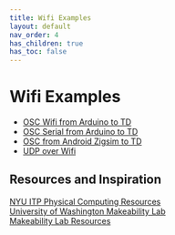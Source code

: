 ```yaml
---
title: Wifi Examples
layout: default
nav_order: 4
has_children: true
has_toc: false
---
```


# Wifi Examples

- [OSC Wifi from Arduino to TD]()
- [OSC Serial from Arduino to TD]()
- [OSC from Android Zigsim to TD]()
- [UDP over Wifi]()

## Resources and Inspiration

[NYU ITP Physical Computing Resources](https://itp.nyu.edu/physcomp/)  
[University of Washington Makeability Lab](https://makeabilitylab.cs.washington.edu/)  
[Makeability Lab Resources](https://makeabilitylab.github.io/physcomp/communication/handpose-serial.html)  


